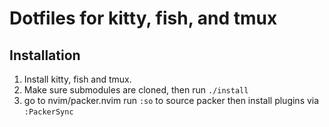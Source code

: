 # Dotfiles for kitty, fish, and tmux

## Installation

1. Install kitty, fish and tmux.
2. Make sure submodules are cloned, then run `./install`
3. go to nvim/packer.nvim run `:so` to source packer then install plugins via `:PackerSync`
